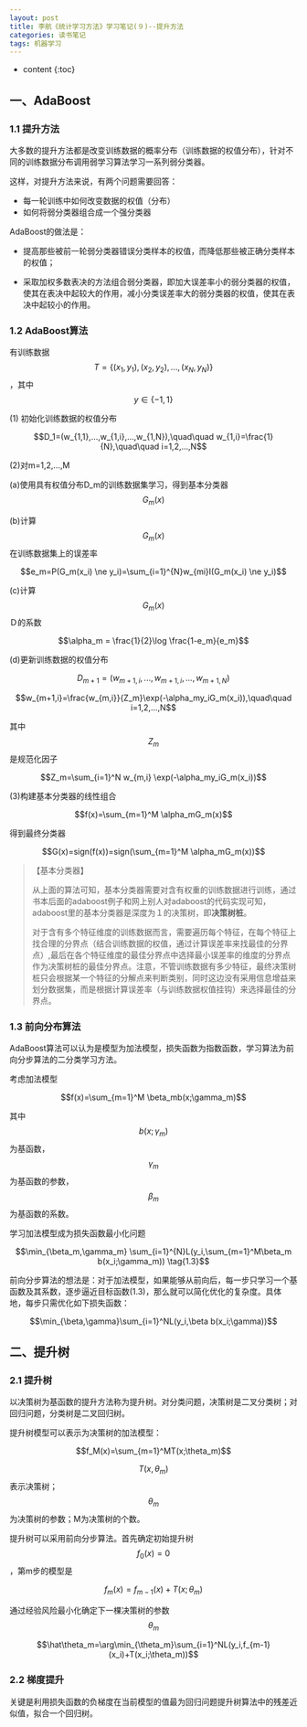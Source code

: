 ```yaml
---
layout: post
title: 李航《统计学习方法》学习笔记(９)--提升方法
categories: 读书笔记
tags: 机器学习
---
```

* content
{:toc}
## 一、AdaBoost

### 1.1 提升方法

大多数的提升方法都是改变训练数据的概率分布（训练数据的权值分布），针对不同的训练数据分布调用弱学习算法学习一系列弱分类器。

这样，对提升方法来说，有两个问题需要回答：

- 每一轮训练中如何改变数据的权值（分布）
- 如何将弱分类器组合成一个强分类器

AdaBoost的做法是：

- 提高那些被前一轮弱分类器错误分类样本的权值，而降低那些被正确分类样本的权值；

- 采取加权多数表决的方法组合弱分类器，即加大误差率小的弱分类器的权值，使其在表决中起较大的作用，减小分类误差率大的弱分类器的权值，使其在表决中起较小的作用。



### 1.2 AdaBoost算法


有训练数据$$T=\{(x_1,y_1),(x_2,y_2),...,(x_N,y_N)\}$$，其中$$y \in \{-1, 1\}$$

(1) 初始化训练数据的权值分布

$$D_1=(w_{1,1},...,w_{1,i},...,w_{1,N}),\quad\quad w_{1,i}=\frac{1}{N},\quad\quad i=1,2,...,N$$

(2)对m=1,2,...,M

(a)使用具有权值分布D_m的训练数据集学习，得到基本分类器$$G_m(x)$$

(b)计算$$G_m(x)$$在训练数据集上的误差率

$$e_m=P(G_m(x_i) \ne y_i)=\sum_{i=1}^{N}w_{mi}I(G_m(x_i) \ne y_i)$$

(c)计算$$G_m(x)​$$Ｄ的系数

$$\alpha_m = \frac{1}{2}\log \frac{1-e_m}{e_m}$$

(d)更新训练数据的权值分布

$$D_{m+1}=(w_{m+1,i},...,w_{m+1,i},...,w_{m+1,N})$$

$$w_{m+1,i}=\frac{w_{m,i}}{Z_m}\exp(-\alpha_my_iG_m(x_i)),\quad\quad i=1,2,...,N$$

其中$$Z_m$$是规范化因子

$$Z_m=\sum_{i=1}^N w_{m,i} \exp(-\alpha_my_iG_m(x_i))$$

(3)构建基本分类器的线性组合

$$f(x)=\sum_{m=1}^M \alpha_mG_m(x)​$$

得到最终分类器

$$G(x)=sign(f(x))=sign(\sum_{m=1}^M \alpha_mG_m(x))$$

> 【基本分类器】
>
> 从上面的算法可知，基本分类器需要对含有权重的训练数据进行训练，通过书本后面的adaboost例子和网上别人对adaboost的代码实现可知，adaboost里的基本分类器是深度为１的决策树，即**决策树桩**。
>
> 对于含有多个特征维度的训练数据而言，需要遍历每个特征，在每个特征上找合理的分界点（结合训练数据的权值，通过计算误差率来找最佳的分界点）,最后在各个特征维度的最佳分界点中选择最小误差率的维度的分界点作为决策树桩的最佳分界点。注意，不管训练数据有多少特征，最终决策树桩只会根据某一个特征的分解点来判断类别，同时这边没有采用信息增益来划分数据集，而是根据计算误差率（与训练数据权值挂钩）来选择最佳的分界点。



### 1.3 前向分布算法

AdaBoost算法可以认为是模型为加法模型，损失函数为指数函数，学习算法为前向分步算法的二分类学习方法。

考虑加法模型

$$f(x)=\sum_{m=1}^M \beta_mb(x;\gamma_m)$$

其中$$b(x;\gamma_m)$$为基函数，$$\gamma_m$$为基函数的参数，$$\beta_m$$为基函数的系数。

学习加法模型成为损失函数最小化问题

$$\min_{\beta_m,\gamma_m} \sum_{i=1}^{N}L(y_i,\sum_{m=1}^M\beta_m b(x_i;\gamma_m)) \tag{1.3}$$

前向分步算法的想法是：对于加法模型，如果能够从前向后，每一步只学习一个基函数及其系数，逐步逼近目标函数(1.3)，那么就可以简化优化的复杂度。具体地，每步只需优化如下损失函数：

$$\min_{\beta,\gamma}\sum_{i=1}^NL(y_i,\beta b(x_i;\gamma))$$



## 二、提升树

### 2.1 提升树

以决策树为基函数的提升方法称为提升树。对分类问题，决策树是二叉分类树；对回归问题，分类树是二叉回归树。

提升树模型可以表示为决策树的加法模型：

$$f_M(x)=\sum_{m=1}^MT(x;\theta_m)$$

$$T(x,\theta_m)$$表示决策树；$$\theta_m$$为决策树的参数；M为决策树的个数。

提升树可以采用前向分步算法。首先确定初始提升树$$f_0(x)=0$$，第m步的模型是

$$f_m(x)=f_{m-1}(x)+T(x;\theta_m)​$$

通过经验风险最小化确定下一棵决策树的参数 $$\theta_m​$$

$$\hat\theta_m=\arg\min_{\theta_m}\sum_{i=1}^NL(y_i,f_{m-1}(x_i)+T(x_i;\theta_m))$$



### 2.2 梯度提升

关键是利用损失函数的负梯度在当前模型的值最为回归问题提升树算法中的残差近似值，拟合一个回归树。
